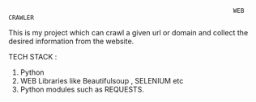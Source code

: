                                                                   WEB  CRAWLER
This is my project which can crawl a given url or domain and collect the desired information from the website.

TECH STACK : 
1. Python 
2. WEB Libraries like Beautifulsoup , SELENIUM etc 
3. Python modules such as REQUESTS.
